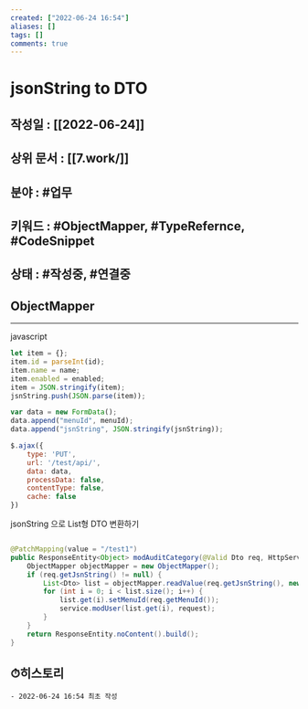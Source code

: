 ```yaml
---
created: ["2022-06-24 16:54"]
aliases: []
tags: []
comments: true
---
```


# jsonString to DTO
## 작성일 : [[2022-06-24]]
## 상위 문서 : [[7.work/]]
## 분야 : #업무 
## 키워드 : #ObjectMapper, #TypeRefernce, #CodeSnippet
## 상태 :  #작성중, #연결중 


## ObjectMapper
---
javascript
```Javascript
let item = {};  
item.id = parseInt(id);  
item.name = name;  
item.enabled = enabled;  
item = JSON.stringify(item);  
jsnString.push(JSON.parse(item));

var data = new FormData();  
data.append("menuId", menuId);  
data.append("jsnString", JSON.stringify(jsnString));

$.ajax({  
    type: 'PUT',  
    url: '/test/api/',  
    data: data,  
    processData: false,  
    contentType: false,  
    cache: false  
})
```


jsonString 으로 List형 DTO 변환하기
```Java

@PatchMapping(value = "/test1")
public ResponseEntity<Object> modAuditCategory(@Valid Dto req, HttpServletRequest request) throws JsonProcessingException {  
    ObjectMapper objectMapper = new ObjectMapper();  
    if (req.getJsnString() != null) {  
        List<Dto> list = objectMapper.readValue(req.getJsnString(), new TypeReference<List<Dto>>() {});
		for (int i = 0; i < list.size(); i++) {  
		    list.get(i).setMenuId(req.getMenuId());  
		    service.modUser(list.get(i), request);  
		}  
    }    
    return ResponseEntity.noContent().build();  
}
```




## ⏱히스토리
	- 2022-06-24 16:54 최초 작성
